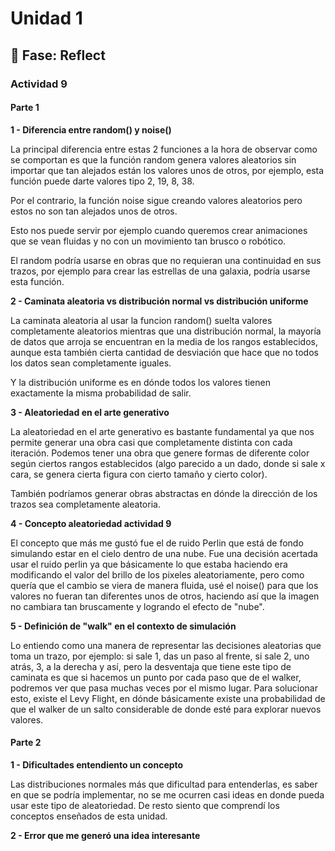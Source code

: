 # Unidad 1

## 🤔 Fase: Reflect

### Actividad 9

#### Parte 1

**1 - Diferencia entre random() y noise()**

La principal diferencia entre estas 2 funciones a la hora de observar como se comportan es que la función random genera valores aleatorios sin importar que tan alejados están los valores unos de otros, por ejemplo, esta función puede darte valores tipo 2, 19, 8, 38. 

Por el contrario, la función noise sigue creando valores aleatorios pero estos no son tan alejados unos de otros.

Esto nos puede servir por ejemplo cuando queremos crear animaciones que se vean fluidas y no con un movimiento tan brusco o robótico.

El random podría usarse en obras que no requieran una continuidad en sus trazos, por ejemplo para crear las estrellas de una galaxia, podría usarse esta función.

**2 - Caminata aleatoria vs distribución normal vs distribución uniforme**

La caminata aleatoria al usar la funcion random() suelta valores completamente aleatorios mientras que una distribución normal, la mayoría de datos que arroja se encuentran en la media de los rangos establecidos, aunque esta también cierta cantidad de desviación que hace que no todos los datos sean completamente iguales.

Y la distribución uniforme es en dónde todos los valores tienen exactamente la misma probabilidad de salir.


**3 - Aleatoriedad en el arte generativo**

La aleatoriedad en el arte generativo es bastante fundamental ya que nos permite generar una obra casi que completamente distinta con cada iteración. Podemos tener una obra que genere formas de diferente color según ciertos rangos establecidos (algo parecido a un dado, donde si sale x cara, se genera cierta figura con cierto tamaño y cierto color).

También podríamos generar obras abstractas en dónde la dirección de los trazos sea completamente aleatoria.

**4 - Concepto aleatoriedad actividad 9**

El concepto que más me gustó fue el de ruido Perlin que está de fondo simulando estar en el cielo dentro de una nube. Fue una decisión acertada usar el ruido perlin ya que básicamente lo que estaba haciendo era modificando el valor del brillo de los pixeles aleatoriamente, pero como quería que el cambio se viera de manera fluida, usé el noise() para que los valores no fueran tan diferentes unos de otros, haciendo así que la imagen no cambiara tan bruscamente y logrando el efecto de "nube".

**5 - Definición de "walk" en el contexto de simulación**

Lo entiendo como una manera de representar las decisiones aleatorias que toma un trazo, por ejemplo: si sale 1, das un paso al frente, si sale 2, uno atrás, 3, a la derecha y así, pero la desventaja que tiene este tipo de caminata es que si hacemos un punto por cada paso que de el walker, podremos ver que pasa muchas veces por el mismo lugar. Para solucionar esto, existe el Levy Flight, en dónde básicamente existe una probabilidad de que el walker de un salto considerable de donde esté para explorar nuevos valores.

#### Parte 2

**1 - Dificultades entendiento un concepto**

Las distribuciones normales más que dificultad para entenderlas, es saber en que se podría implementar, no se me ocurren casi ideas en donde pueda usar este tipo de aleatoriedad. De resto siento que comprendí los conceptos enseñados de esta unidad.

**2 - Error que me generó una idea interesante**




